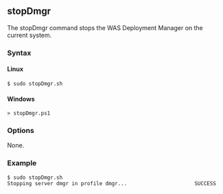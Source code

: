 ## stopDmgr
The stopDmgr command stops the WAS Deployment Manager on the current system.

### Syntax

#### Linux

```Shell
$ sudo stopDmgr.sh
```

#### Windows

```Shell
> stopDmgr.ps1
```

### Options

None.

### Example

```Shell
$ sudo stopDmgr.sh
Stopping server dmgr in profile dmgr...                      SUCCESS
```